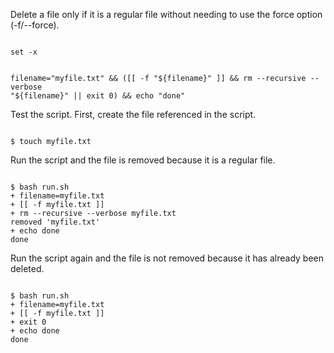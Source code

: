<p>Delete a file only if it is a regular file without needing to use the force option (-f/--force).</p>

<code name="bash">
set -x

filename="myfile.txt" &&
  ([[ -f "${filename}" ]] && rm --recursive --verbose "${filename}" || exit 0) &&
  echo "done"
</code>

<p>Test the script. First, create the file referenced in the script.</p>

<code name="bash">
$ touch myfile.txt
</code>

<p>Run the script and the file is removed because it is a regular file.</p>

<code name="bash">
$ bash run.sh
+ filename=myfile.txt
+ [[ -f myfile.txt ]]
+ rm --recursive --verbose myfile.txt
removed 'myfile.txt'
+ echo done
done
</code>

<p>Run the script again and the file is not removed because it has already been deleted.</p>

<code name="bash">
$ bash run.sh
+ filename=myfile.txt
+ [[ -f myfile.txt ]]
+ exit 0
+ echo done
done
</code>
